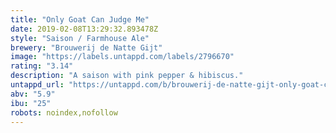 ```yaml
---
title: "Only Goat Can Judge Me"
date: 2019-02-08T13:29:32.893478Z
style: "Saison / Farmhouse Ale"
brewery: "Brouwerij de Natte Gijt"
image: "https://labels.untappd.com/labels/2796670"
rating: "3.14"
description: "A saison with pink pepper & hibiscus."
untappd_url: "https://untappd.com/b/brouwerij-de-natte-gijt-only-goat-can-judge-me/2796670"
abv: "5.9"
ibu: "25"
robots: noindex,nofollow
---
```

